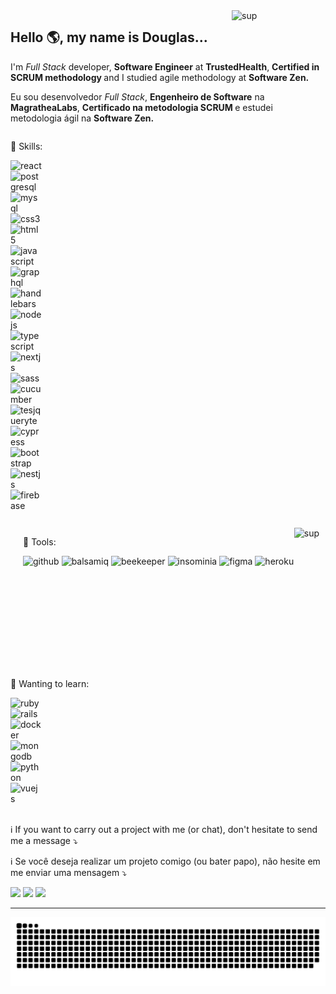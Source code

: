 <img src="https://64.media.tumblr.com/059c5c6858ba200e7ec2f637bfd44428/tumblr_nzlh474yRf1u6w1edo6_250.gifv" min-width="400px" max-width="400px" width="150px" align="right" alt="sup">

## Hello 🌎, my name is Douglas...

<p align="left">
  I'm <i>Full Stack</i> developer, <strong>Software Engineer</strong> at <strong>TrustedHealth</strong>, <strong> Certified in SCRUM methodology </strong> and I studied agile methodology at <strong>Software Zen.</strong>
</p>


<p align="left">
  Eu sou desenvolvedor <i>Full Stack</i>, <strong>Engenheiro de Software</strong> na <strong>MagratheaLabs</strong>, <strong> Certificado na metodologia SCRUM  </strong> e estudei metodologia ágil na <strong>Software Zen.</strong>
</p>

<div style="display:grid;background:#FFFFFF17;width:100%;border-radius:10px;">

  <p>🦄 Skills: </p>

  <img src="https://cdn.jsdelivr.net/gh/devicons/devicon/icons/react/react-original-wordmark.svg" alt="react" width="50" />

  <img src="https://cdn.jsdelivr.net/gh/devicons/devicon/icons/postgresql/postgresql-plain-wordmark.svg" alt="postgresql" width="50" />

  <img src="https://cdn.jsdelivr.net/gh/devicons/devicon/icons/mysql/mysql-original-wordmark.svg" alt="mysql" width="50" />

  <img src="https://cdn.jsdelivr.net/gh/devicons/devicon/icons/css3/css3-original-wordmark.svg" alt="css3" width="50" />

  <img src="https://cdn.jsdelivr.net/gh/devicons/devicon/icons/html5/html5-original-wordmark.svg" alt="html5" width="50" />

  <img src="https://cdn.jsdelivr.net/gh/devicons/devicon/icons/javascript/javascript-original.svg" alt="javascript" width="50" />

  <img src="https://cdn.jsdelivr.net/gh/devicons/devicon/icons/graphql/graphql-plain-wordmark.svg" alt="graphql" width="50" />

  <img src="https://cdn.jsdelivr.net/gh/devicons/devicon/icons/handlebars/handlebars-original-wordmark.svg" alt="handlebars" width="50" />

  <img src="https://cdn.jsdelivr.net/gh/devicons/devicon/icons/nodejs/nodejs-original.svg" alt="nodejs" width="50" />

  <img src="https://cdn.jsdelivr.net/gh/devicons/devicon/icons/typescript/typescript-original.svg" alt="typescript" width="50" />

  <img src="https://cdn.jsdelivr.net/gh/devicons/devicon/icons/nextjs/nextjs-original.svg" alt="nextjs" width="50" />

  <img src="https://cdn.jsdelivr.net/gh/devicons/devicon/icons/sass/sass-original.svg" alt="sass" width="50" />

  <img src="https://cdn.jsdelivr.net/gh/devicons/devicon/icons/cucumber/cucumber-plain.svg" alt="cucumber" width="50" />

  <img src="https://cdn.jsdelivr.net/gh/devicons/devicon/icons/jquery/jquery-original-wordmark.svg" alt="tesjqueryte" width="50" />

  <img src="https://svgshare.com/i/ZCA.svg" alt="cypress" width="50" />

  <img src="https://cdn.jsdelivr.net/gh/devicons/devicon/icons/bootstrap/bootstrap-plain.svg" alt="bootstrap" width="50" />
    
  <img src="https://cdn.jsdelivr.net/gh/devicons/devicon/icons/nestjs/nestjs-plain-wordmark.svg" alt="nestjs" width="50" />
    
  <img src="https://cdn.jsdelivr.net/gh/devicons/devicon/icons/firebase/firebase-plain-wordmark.svg" alt="firebase" width="50" />

  <div style="padding:10px 10px 10px 20px">
    
  <br>
    
  <img height="200em" src="https://github-readme-stats.vercel.app/api/top-langs/?username=douglasconstancio&layout=compact&langs_count=7&theme=radical" align="right" alt="sup"/>
  <p>💼 Tools: </p>
    
  <img src="https://cdn.jsdelivr.net/gh/devicons/devicon/icons/github/github-original-wordmark.svg" alt="github" width="50" />

  <img src="https://img.utdstc.com/icon/17f/e66/17fe66f8fb8849248bd6dcf727c7447c03bda88285b31e19f4cafecec49afc9d:200" alt="balsamiq" width="50" />

  <img src="https://www.beekeeperstudio.io/assets/img/logos/bk-logo-yellow-icon-3761c77d1abf26d329e20e3b5cf05cabfa00fb9225054be62707b0693991d380.svg" alt="beekeeper" width="50" />

  <img src="https://user-images.githubusercontent.com/2575745/67964810-4d9a2980-fbd7-11e9-8cf7-661ded187ee6.png" alt="insominia" width="50" />

  <img src="https://cdn.jsdelivr.net/gh/devicons/devicon/icons/figma/figma-original.svg" alt="figma" width="50" />

  <img src="https://cdn.jsdelivr.net/gh/devicons/devicon/icons/heroku/heroku-original-wordmark.svg" alt="heroku" width="50" />

  </div>
  
  <br>
  
  <p>🧐 Wanting to learn: </p>
    
  <img src="https://cdn.jsdelivr.net/gh/devicons/devicon/icons/ruby/ruby-original-wordmark.svg" alt="ruby" width="50" />
    
  <img src="https://cdn.jsdelivr.net/gh/devicons/devicon/icons/rails/rails-original-wordmark.svg" alt="rails" width="50" />

  <img src="https://cdn.jsdelivr.net/gh/devicons/devicon/icons/docker/docker-original-wordmark.svg" alt="docker" width="50" />

  <img src="https://cdn.jsdelivr.net/gh/devicons/devicon/icons/mongodb/mongodb-original-wordmark.svg" alt="mongodb" width="50" />

  <img src="https://cdn.jsdelivr.net/gh/devicons/devicon/icons/python/python-original-wordmark.svg" alt="python" width="50" />

  <img src="https://cdn.jsdelivr.net/gh/devicons/devicon/icons/vuejs/vuejs-original-wordmark.svg" alt="vuejs" width="50" />

</div>

 <div>
  
 <div>
   
</br>
  
<p align="left">
  ℹ️ If you want to carry out a project with me (or chat), don't hesitate to send me a message ⤵️
</p>
<p align="left">
  ℹ️ Se você deseja realizar um projeto comigo (ou bater papo), não hesite em me enviar uma mensagem ⤵️
</p>

<p align="left">
  <a href="https://www.instagram.com/douglas_constancio/" alt="Instagram">
  <img src="https://img.shields.io/badge/-Instagram-DF0174?style=for-the-badge&logo=instagram&logoColor=white&link=https://www.instagram.com/iuricoding/"/></a>

  <a href="https://www.linkedin.com/in/douglasconstancio" alt="Linkedin">
  <img src="https://img.shields.io/badge/-Linkedin-0e76a8?style=for-the-badge&logo=Linkedin&logoColor=white&link=https://www.linkedin.com/in/iuricode" /></a>

  <a href="https://www.facebook.com/douglasconstancio/" alt="Facebook">
  <img src="https://img.shields.io/badge/-Facebook-3b5998?style=for-the-badge&logo=facebook&logoColor=white&link=https://www.facebook.com/exudojazz/"/></a>
</p>

---

![](https://github.com/Platane/snk/raw/output/github-contribution-grid-snake.svg)
  
